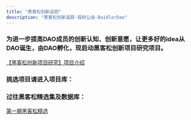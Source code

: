 ```yaml
---
title: "黑客松创新追踪"
description: "黑客松创新追踪-投研公会-BuidlerDao"
---
```


### 为进一步提高DAO成员的创新认知、创新意愿，让更多好的idea从DAO诞生，由DAO孵化，现启动黑客松创新项目研究项目。

[【黑客松创新项目研究】项目介绍](https://www.notion.so/494c6e09d8d54db68b0c4c9a81749e72)

### 挑选项目请进入项目库：[](https://www.notion.so/97fcefa445da4730aef00ffe44705638)

### 过往黑客松精选集及数据库：

[第一期黑客松精选](https://www.notion.so/13a20af381574213b321f199e0d0d2bd)

